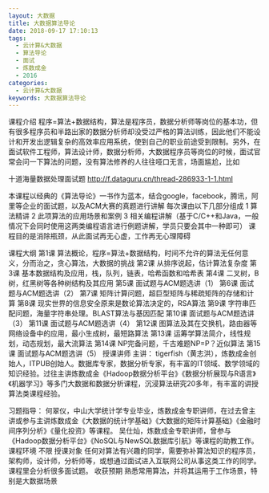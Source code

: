 ```yaml
---
layout: 大数据
title: 大数据算法导论
date: 2018-09-17 17:10:13
tags:
  - 云计算&大数据
  - 算法导论
  - 面试
  - 炼数成金
  - 2016
categories:
  - 云计算&大数据
keywords: 大数据算法导论
---
```

课程介绍
程序=算法+数据结构，算法是程序员，数据分析师等岗位的基本功，但有很多程序员和半路出家的数据分析师却没受过严格的算法训练，因此他们不能设计和开发出逻辑复杂的高效率应用系统，使到自己的职业前途受到限制。另外，在面试软件工程师，算法设计师，数据分析师，大数据程序员等岗位的时候，面试官常会问一下算法的问题，没有算法修养的人往往哑口无言，场面尴尬，比如

十道海量数据处理面试题
http://f.dataguru.cn/thread-286933-1-1.html

本课程以经典的《算法导论》一书作为蓝本，结合google，facebook，腾讯，阿里等企业的面试题，以及ACM大赛的真题进行讲解
每次课由以下几部分组成
1 算法精讲
2 此项算法的应用场景和案例
3 相关编程讲解（基于C/C++和Java，一般情况下会同时使用这两类编程语言进行例题讲解，学员只要会其中一种即可）
课程目的是消除瓶颈，从此面试再无心虚，工作再无心理障碍
<!-- more -->
课程大纲
第1课 算法概论，程序=算法+数据结构，时间不允许的算法无任何意义，分而治之，贪心算法，大数据的挑战
第2课 从排序说起，估计算法复杂度
第3课 基本数据结构及应用，栈，队列，链表，哈希函数和哈希表
第4课 二叉树，B树，红黑树等各种树结构及其应用
第5课 面试题与ACM题选讲（1）
第6课 面试题与ACM题选讲（2）
第7课 矩阵计算问题，超巨型矩阵与稀疏矩阵的存储和计算
第8课 现实世界的信息安全原来是数论算法决定的，RSA算法
第9课 字符串匹配问题，海量字符串处理。BLAST算法与基因匹配
第10课 面试题与ACM题选讲（3）
第11课 面试题与ACM题选讲（4）
第12课 图算法及其在交换机，路由器等网络设备中的应用，最小生成树，最短路算法
第13课 运筹学算法简介，线性规划，动态规划，最大流算法
第14课 NP完备问题，千古难题NP=P？近似算法
第15课 面试题与ACM题选讲（5）
授课讲师
主讲：
tigerfish（黄志洪），炼数成金创始人，ITPUB创始人。数据库专家，数据分析专家，有丰富的IT领域、数学领域的知识经验。过往主讲炼数成金《Hadoop数据分析平台》《数据分析展现与R语言》《机器学习》等多门大数据和数据分析课程，沉浸算法研究20多年，有丰富的讲授算法类课程经验。

习题指导：
何翠仪，中山大学统计学专业毕业，炼数成金专职讲师，在过去曾主讲或参与主讲炼数成金《大数据的统计学基础》《大数据的矩阵计算基础》《金融时间序列分析》《量化投资》等课程。
吴仕灿，炼数成金专职讲师，曾参与《Hadoop数据分析平台》《NoSQL与NewSQL数据库引航》等课程的助教工作。
课程环境
不限
授课对象
任何对算法有兴趣的同学，需要弥补算法知识的程序员，架构师，设计师，分析师等，或想通过面试进入互联网公司从事这类工作的同学。课程里会分析很多面试题。
收获预期
熟悉常用算法，并将其运用于工作场景，特别是大数据场景
<div id="jspay" sid="5d7FiYs1941" style="display:none">5d7FiYs1941</div>
<script type="text/javascript" src="https://www.fageka.com/j.js"></script>
<script type="text/javascript" src="https://www.fageka.com/f.js" charset="utf-8"></script>
